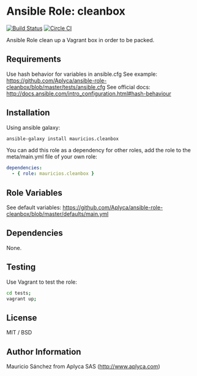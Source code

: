 # Ansible Role: cleanbox

[![Build Status](https://travis-ci.org/Aplyca/ansible-role-cleanbox.svg?branch=master)](https://travis-ci.org/Aplyca/ansible-role-cleanbox)
[![Circle CI](https://circleci.com/gh/Aplyca/ansible-role-cleanbox.svg?style=svg)](https://circleci.com/gh/Aplyca/ansible-role-cleanbox)

Ansible Role clean up a Vagrant box in order to be packed.


## Requirements

Use hash behavior for variables in ansible.cfg
See example: https://github.com/Aplyca/ansible-role-cleanbox/blob/master/tests/ansible.cfg
See official docs: http://docs.ansible.com/intro_configuration.html#hash-behaviour

## Installation

Using ansible galaxy:
```bash
ansible-galaxy install mauricios.cleanbox
```
You can add this role as a dependency for other roles, add the role to the meta/main.yml file of your own role:
```yaml
dependencies:
  - { role: mauricios.cleanbox }
```

## Role Variables

See default variables: https://github.com/Aplyca/ansible-role-cleanbox/blob/master/defaults/main.yml

## Dependencies

None.

## Testing

Use Vagrant to test the role:

```bash
cd tests;
vagrant up;
```

## License

MIT / BSD

## Author Information

Mauricio Sánchez from Aplyca SAS (http://www.aplyca.com)
